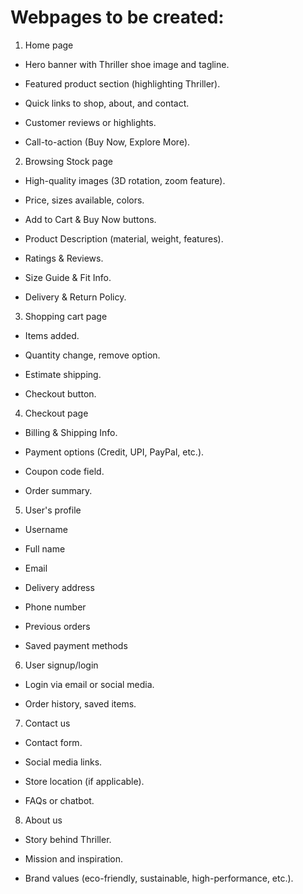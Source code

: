 # Webpages to be created:

1. Home page

- Hero banner with Thriller shoe image and tagline.

- Featured product section (highlighting Thriller).

- Quick links to shop, about, and contact.

- Customer reviews or highlights.

- Call-to-action (Buy Now, Explore More).

2. Browsing Stock page

- High-quality images (3D rotation, zoom feature).

- Price, sizes available, colors.

- Add to Cart & Buy Now buttons.

- Product Description (material, weight, features).

- Ratings & Reviews.

- Size Guide & Fit Info.

- Delivery & Return Policy.

3. Shopping cart page

- Items added.

- Quantity change, remove option.

- Estimate shipping.

- Checkout button.

4. Checkout page

- Billing & Shipping Info.

- Payment options (Credit, UPI, PayPal, etc.).

- Coupon code field.

- Order summary.

5. User's profile

- Username

- Full name

- Email

- Delivery address

- Phone number

- Previous orders

- Saved payment methods

6. User signup/login

- Login via email or social media.

- Order history, saved items.

7. Contact us

- Contact form.

- Social media links.

- Store location (if applicable).

- FAQs or chatbot.

8. About us

- Story behind Thriller.

- Mission and inspiration.

- Brand values (eco-friendly, sustainable, high-performance, etc.).